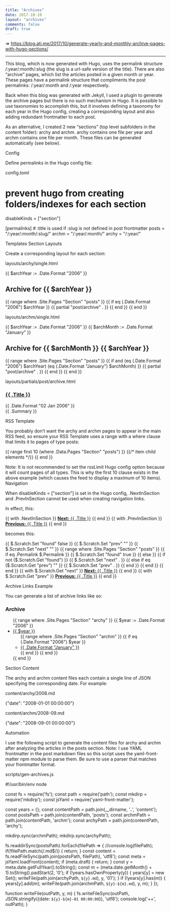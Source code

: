 ```yaml
---
title: "Archives"
date: 2017-10-10
layout: "archives"
comments: false
draft: true
---
```


=> https://blog.atj.me/2017/10/generate-yearly-and-monthly-archive-pages-with-hugo-sections/

--------

This blog, which is now generated with Hugo, uses the permalink structure /:year/:month/:slug (the slug is a url-safe version of the title). There are also “archive” pages, which list the articles posted in a given month or year. These pages have a permalink structure that compliments the post permalinks: /:year/:month and /:year respectively.

Back when this blog was generated with Jekyll, I used a plugin to generate the archive pages but there is no such mechanism in Hugo. It is possible to use taxonomies to accomplish this, but it involves defining a taxonomy for each year in the Hugo config, creating a corresponding layout and also adding redundant frontmatter to each post.

As an alternative, I created 2 new “sections” (top level subfolders in the content folder): archy and archm. archy contains one file per year and archm contains one file per month. These files can be generated automatically (see below).

Config

Define permalinks in the Hugo config file:

config.toml

# prevent hugo from creating folders/indexes for each section
disableKinds = ["section"]

[permalinks]
    # :title is used if :slug is not defined in post frontmatter
    posts = "/:year/:month/:slug/"
    archm = "/:year/:month/"
    archy = "/:year/"

Templates
Section Layouts

Create a corresponding layout for each section:

layouts/archy/single.html

{{ $archYear := .Date.Format "2006" }}

<h2>Archive for {{ $archYear }}</h2>

{{ range where .Site.Pages "Section" "posts" }}
    {{ if eq (.Date.Format "2006") $archYear }}
        {{ partial "post/archive" . }}
    {{ end }}
{{ end }}

layouts/archm/single.html

{{ $archYear := .Date.Format "2006" }}
{{ $archMonth := .Date.Format "January" }}

<h2>Archive for {{ $archMonth }} {{ $archYear }}</h2>

{{ range where .Site.Pages "Section" "posts" }}
    {{ if and (eq (.Date.Format "2006") $archYear) (eq (.Date.Format "January") $archMonth) }}
        {{ partial "post/archive" . }}
    {{ end }}
{{ end }}

layouts/partials/post/archive.html

<h3 class="post-title"><a href="{{ .Permalink }}">{{ .Title }}</a></h3>
<span class="post-date">{{ .Date.Format "02 Jan 2006" }}</span>
<div>{{ .Summary }}</div>

RSS Template

You probably don’t want the archy and archm pages to appear in the main RSS feed, so ensure your RSS Template uses a range with a where clause that limits it to pages of type posts:

{{ range first 10 (where .Data.Pages "Section" "posts") }}
<item>
    {{/* item child elements */}}
</item>
{{ end }}

Note: It is not recommended to set the rssLimit Hugo config option because it will count pages of all types. This is why the first 10 clause exists in the above example (which causes the feed to display a maximum of 10 items).
Navigation

When disableKinds = ["section"] is set in the Hugo config, .NextInSection and .PrevInSection cannot be used when creating navigation links.

In effect, this:

{{ with .NextInSection }}
    <a class="next" href="{{ .Permalink }}"><b>Next:</b> {{ .Title }}</a>
{{ end }}
{{ with .PrevInSection }}
    <a class="prev" href="{{ .Permalink }}"><b>Previous:</b> {{ .Title }}</a>
{{ end }}

becomes this:

{{ $.Scratch.Set "found" false }}
{{ $.Scratch.Set "prev" "" }}
{{ $.Scratch.Set "next" "" }}
{{ range where .Site.Pages "Section" "posts" }}
    {{ if eq .Permalink $.Permalink }}
        {{ $.Scratch.Set "found" true }}
    {{ else }}
        {{ if not ($.Scratch.Get "found") }}
            {{ $.Scratch.Set "next" . }}
        {{ else if eq ($.Scratch.Get "prev") "" }}
            {{ $.Scratch.Set "prev" . }}
        {{ end }}
    {{ end }}
{{ end }}
{{ with $.Scratch.Get "next" }}
    <a class="next" href="{{ .Permalink }}"><b>Next:</b> {{ .Title }}</a>
{{ end }}
{{ with $.Scratch.Get "prev" }}
    <a class="prev" href="{{ .Permalink }}"><b>Previous:</b> {{ .Title }}</a>
{{ end }}

Archive Links Example

You can generate a list of archive links like so:

<h3>Archive</h3>
<ul class="years">
    {{ range where .Site.Pages "Section" "archy" }}
    {{ $year := .Date.Format "2006" }}
    <li>
        <a href="{{ .Permalink }}">{{ $year }}</a>
        <ul class="months">
            {{ range where .Site.Pages "Section" "archm" }}
                {{ if eq (.Date.Format "2006") $year }}
                    <li><a href="{{ .Permalink }}">{{ .Date.Format "January" }}</a></li>
                {{ end }}
            {{ end }}
        </ul>
    </li>
    {{ end }}
</ul>

Section Content

The archy and archm content files each contain a single line of JSON specifying the corresponding date. For example:

content/archy/2008.md

{"date": "2008-01-01 00:00:00"}

content/archm/2008-09.md

{"date": "2008-09-01 00:00:00"}

Automation

I use the following script to generate the content files for archy and archm after analyzing the articles in the posts section. Note: I use YAML frontmatter in the post markdown files so this script uses the yaml-front-matter npm module to parse them. Be sure to use a parser that matches your frontmatter format.

scripts/gen-archives.js

#!/usr/bin/env node

const fs = require('fs');
const path = require('path');
const mkdirp = require('mkdirp');
const jsYaml = require('yaml-front-matter');

const years = {};
const contentPath = path.join(__dirname, '..', 'content');
const postsPath = path.join(contentPath, 'posts');
const archmPath = path.join(contentPath, 'archm');
const archyPath = path.join(contentPath, 'archy');

mkdirp.sync(archmPath);
mkdirp.sync(archyPath);

fs.readdirSync(postsPath).forEach(filePath => {
    //console.log(filePath);
    if(!filePath.match(/\.md$/)) { return; }
    const content = fs.readFileSync(path.join(postsPath, filePath), 'utf8');
    const meta = jsYaml.loadFront(content);
    if (meta.draft) {
        return;
    }
    const y = meta.date.getFullYear().toString();
    const m = (meta.date.getMonth() + 1).toString().padStart(2, '0');
    if (!years.hasOwnProperty(y)) {
        years[y] = new Set();
        writeFile(path.join(archyPath, `${y}.md`), y, '01');
    }
    if (!years[y].has(m)) {
        years[y].add(m);
        writeFile(path.join(archmPath, `${y}-${m}.md`), y, m);
    }
});

function writeFile(outPath, y, m)
{
    fs.writeFileSync(outPath, JSON.stringify({date: `${y}-${m}-01 00:00:00`}), 'utf8');
    console.log('++', outPath);
}

